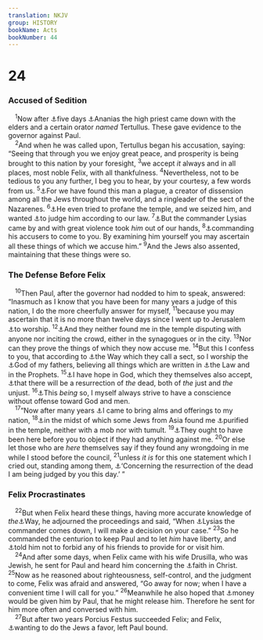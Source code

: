 ```yaml
---
translation: NKJV
group: HISTORY
bookName: Acts 
bookNumber: 44
---
```


<div class="title"><h1>24</h1><h3>Accused of Sedition</h3></div>
<span class="verse cong_24_1"> <sup>1</sup>Now after <a data-toggle="tooltip" data-placement="bottom" title="Acts 21:27">⚓</a>five days <a data-toggle="tooltip" data-placement="bottom" title="Acts 23:2, 30, 35; 25:2">⚓</a>Ananias the high priest came down with the elders and a certain orator <i>named</i> Tertullus. These gave evidence to the governor against Paul.<br/></span>
<span class="verse cong_24_2"> <sup>2</sup>And when he was called upon, Tertullus began his accusation, saying: “Seeing that through you we enjoy great peace, and prosperity is being brought to this nation by your foresight, </span>
<span class="verse cong_24_3"><sup>3</sup>we accept <i>it</i> always and in all places, most noble Felix, with all thankfulness. </span>
<span class="verse cong_24_4"><sup>4</sup>Nevertheless, not to be tedious to you any further, I beg you to hear, by your courtesy, a few words from us. </span>
<span class="verse cong_24_5"><sup>5</sup><a data-toggle="tooltip" data-placement="bottom" title="Luke 23:2; Acts 6:13; 16:20; 17:6; 21:28; 1 Pet. 2:12, 15">⚓</a>For we have found this man a plague, a creator of dissension among all the Jews throughout the world, and a ringleader of the sect of the Nazarenes. </span>
<span class="verse cong_24_6"><sup>6</sup><a data-toggle="tooltip" data-placement="bottom" title="Acts 21:28">⚓</a>He even tried to profane the temple, and we seized him, and wanted <a data-toggle="tooltip" data-placement="bottom" title="John 18:31">⚓</a>to judge him according to our law. </span>
<span class="verse cong_24_7"><sup>7</sup><a data-toggle="tooltip" data-placement="bottom" title="Acts 21:33; 23:10">⚓</a>But the commander Lysias came by and with great violence took <i>him</i> out of our hands, </span>
<span class="verse cong_24_8"><sup>8</sup><a data-toggle="tooltip" data-placement="bottom" title="Acts 23:30">⚓</a>commanding his accusers to come to you. By examining him yourself you may ascertain all these things of which we accuse him.” </span>
<span class="verse cong_24_9"><sup>9</sup>And the Jews also assented, maintaining that these things were so.<br/></span>
<div class="title"><h3>The Defense Before Felix</h3></div>
<span class="verse cong_24_10"> <sup>10</sup>Then Paul, after the governor had nodded to him to speak, answered: “Inasmuch as I know that you have been for many years a judge of this nation, I do the more cheerfully answer for myself, </span>
<span class="verse cong_24_11"><sup>11</sup>because you may ascertain that it is no more than twelve days since I went up to Jerusalem <a data-toggle="tooltip" data-placement="bottom" title="Acts 21:15, 18, 26, 27; 24:17">⚓</a>to worship. </span>
<span class="verse cong_24_12"><sup>12</sup><a data-toggle="tooltip" data-placement="bottom" title="Acts 25:8; 28:17">⚓</a>And they neither found me in the temple disputing with anyone nor inciting the crowd, either in the synagogues or in the city. </span>
<span class="verse cong_24_13"><sup>13</sup>Nor can they prove the things of which they now accuse me. </span>
<span class="verse cong_24_14"><sup>14</sup>But this I confess to you, that according to <a data-toggle="tooltip" data-placement="bottom" title="Amos 8:14; Acts 9:2; 24:22">⚓</a>the Way which they call a sect, so I worship the <a data-toggle="tooltip" data-placement="bottom" title="2 Tim. 1:3">⚓</a>God of my fathers, believing all things which are written in <a data-toggle="tooltip" data-placement="bottom" title="Acts 26:22; 28:23">⚓</a>the Law and in the Prophets. </span>
<span class="verse cong_24_15"><sup>15</sup><a data-toggle="tooltip" data-placement="bottom" title="Acts 23:6; 26:6, 7; 28:20">⚓</a>I have hope in God, which they themselves also accept, <a data-toggle="tooltip" data-placement="bottom" title="(Dan. 12:2; John 5:28, 29; 11:24)">⚓</a>that there will be a resurrection of <i>the</i> dead, both of <i>the</i> just and <i>the</i> unjust. </span>
<span class="verse cong_24_16"><sup>16</sup><a data-toggle="tooltip" data-placement="bottom" title="Acts 23:1">⚓</a>This <i>being</i> so, I myself always strive to have a conscience without offense toward God and men.<br/></span>
<span class="verse cong_24_17"> <sup>17</sup>“Now after many years <a data-toggle="tooltip" data-placement="bottom" title="Acts 11:29, 30; Rom. 15:25–28; 1 Cor. 16:1–4; 2 Cor. 8:1–4; 9:1, 2, 12; Gal. 2:10">⚓</a>I came to bring alms and offerings to my nation, </span>
<span class="verse cong_24_18"><sup>18</sup><a data-toggle="tooltip" data-placement="bottom" title="Acts 21:27; 26:21">⚓</a>in the midst of which some Jews from Asia found me <a data-toggle="tooltip" data-placement="bottom" title="Acts 21:26">⚓</a>purified in the temple, neither with a mob nor with tumult. </span>
<span class="verse cong_24_19"><sup>19</sup><a data-toggle="tooltip" data-placement="bottom" title="(Acts 23:30; 25:16)">⚓</a>They ought to have been here before you to object if they had anything against me. </span>
<span class="verse cong_24_20"><sup>20</sup>Or else let those who are <i>here</i> themselves say if they found any wrongdoing in me while I stood before the council, </span>
<span class="verse cong_24_21"><sup>21</sup>unless <i>it</i> <i>is</i> for this one statement which I cried out, standing among them, <a data-toggle="tooltip" data-placement="bottom" title="(Acts 23:6; 24:15; 28:20)">⚓</a>‘Concerning the resurrection of the dead I am being judged by you this day.’ ”<br/></span>
<div class="title"><h3>Felix Procrastinates</h3></div>
<span class="verse cong_24_22"> <sup>22</sup>But when Felix heard these things, having more accurate knowledge of <i>the</i><a data-toggle="tooltip" data-placement="bottom" title="Acts 9:2; 18:26; 19:9, 23; 22:4">⚓</a>Way, he adjourned the proceedings and said, “When <a data-toggle="tooltip" data-placement="bottom" title="Acts 23:26; 24:7">⚓</a>Lysias the commander comes down, I will make a decision on your case.” </span>
<span class="verse cong_24_23"><sup>23</sup>So he commanded the centurion to keep Paul and to let <i>him</i> have liberty, and <a data-toggle="tooltip" data-placement="bottom" title="Acts 23:16; 27:3; 28:16">⚓</a>told him not to forbid any of his friends to provide for or visit him.<br/></span>
<span class="verse cong_24_24"> <sup>24</sup>And after some days, when Felix came with his wife Drusilla, who was Jewish, he sent for Paul and heard him concerning the <a data-toggle="tooltip" data-placement="bottom" title="(John 3:15; 5:24; 11:25; 12:46; 20:31; Rom. 10:9)">⚓</a>faith in Christ. </span>
<span class="verse cong_24_25"><sup>25</sup>Now as he reasoned about righteousness, self-control, and the judgment to come, Felix was afraid and answered, “Go away for now; when I have a convenient time I will call for you.” </span>
<span class="verse cong_24_26"><sup>26</sup>Meanwhile he also hoped that <a data-toggle="tooltip" data-placement="bottom" title="Ex. 23:8">⚓</a>money would be given him by Paul, that he might release him. Therefore he sent for him more often and conversed with him.<br/></span>
<span class="verse cong_24_27"> <sup>27</sup>But after two years Porcius Festus succeeded Felix; and Felix, <a data-toggle="tooltip" data-placement="bottom" title="Ex. 23:2; Acts 12:3; 23:35; 25:9, 14">⚓</a>wanting to do the Jews a favor, left Paul bound.<br/></span>
